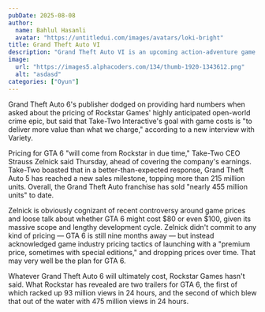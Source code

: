 ```yaml
---
pubDate: 2025-08-08
author:
  name: Bahlul Hasanli
  avatar: "https://untitledui.com/images/avatars/loki-bright"
title: Grand Theft Auto VI
description: "Grand Theft Auto VI is an upcoming action-adventure game developed and published by Rockstar Games. It is due to be the eighth main Grand Theft Auto game, following Grand Theft Auto V, and the sixteenth entry overall."
image:
  url: "https://images5.alphacoders.com/134/thumb-1920-1343612.png"
  alt: "asdasd"
categories: ["Oyun"]
---
```


Grand Theft Auto 6's publisher dodged on providing hard numbers when asked about the pricing of Rockstar Games' highly anticipated open-world crime epic, but said that Take-Two Interactive's goal with game costs is "to deliver more value than what we charge," according to a new interview with Variety.

Pricing for GTA 6 "will come from Rockstar in due time," Take-Two CEO Strauss Zelnick said Thursday, ahead of covering the company's earnings. Take-Two boasted that in a better-than-expected response, Grand Theft Auto 5 has reached a new sales milestone, topping more than 215 million units. Overall, the Grand Theft Auto franchise has sold "nearly 455 million units" to date.

Zelnick is obviously cognizant of recent controversy around game prices and loose talk about whether GTA 6 might cost $80 or even $100, given its massive scope and lengthy development cycle. Zelnick didn't commit to any kind of pricing — GTA 6 is still nine months away — but instead acknowledged game industry pricing tactics of launching with a "premium price, sometimes with special editions," and dropping prices over time. That may very well be the plan for GTA 6.

Whatever Grand Theft Auto 6 will ultimately cost, Rockstar Games hasn't said. What Rockstar has revealed are two trailers for GTA 6, the first of which racked up 93 million views in 24 hours, and the second of which blew that out of the water with 475 million views in 24 hours.

